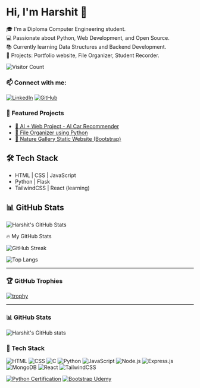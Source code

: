 # Hi, I'm Harshit 👋

🎓 I'm a Diploma Computer Engineering student.  
💻 Passionate about Python, Web Development, and Open Source.  
📚 Currently learning Data Structures and Backend Development.  
🚀 Projects: Portfolio website, File Organizer, Student Recorder.

![Visitor Count](https://komarev.com/ghpvc/?username=HarshitChavda&color=blue)

### 📫 Connect with me:
[![LinkedIn](https://img.shields.io/badge/LinkedIn-blue?style=for-the-badge&logo=linkedin)](https://linkedin.com/in/YOUR-LINK)
[![GitHub](https://img.shields.io/badge/GitHub-100000?style=for-the-badge&logo=github)](https://github.com/HarshitChavda)

### 🚀 Featured Projects
- [🧠 AI + Web Project - AI Car Recommender](https://github.com/HarshitChavda/ai-car-recommender)
- [📂 File Organizer using Python](https://github.com/HarshitChavda/python-file-organizer)
- [📸 Nature Gallery Static Website (Bootstrap)](https://github.com/HarshitChavda/nature-gallery)


## 🛠 Tech Stack
- HTML | CSS | JavaScript
- Python | Flask
- TailwindCSS | React (learning)

## 📊 GitHub Stats
![Harshit's GitHub Stats](https://github-readme-stats.vercel.app/api?username=Harshit10880&show_icons=true&theme=radical)

🔥 My GitHub Stats

![GitHub Streak](https://github-readme-streak-stats.herokuapp.com?user=Harshit10880&theme=dark&hide_border=true)

![Top Langs](https://github-readme-stats.vercel.app/api/top-langs/?username=Harshit10880&layout=compact&theme=dark)

---

### 🏆 GitHub Trophies

[![trophy](https://github-profile-trophy.vercel.app/?username=Harshit10880&theme=onedark)](https://github.com/ryo-ma/github-profile-trophy)

---

### 📊 GitHub Stats

![Harshit's GitHub stats](https://github-readme-stats.vercel.app/api?username=Harshit10880&show_icons=true&theme=dark)

### 🧰 Tech Stack

![HTML](https://img.shields.io/badge/-HTML-e34c26?style=for-the-badge&logo=html5&logoColor=fff)
![CSS](https://img.shields.io/badge/-CSS-264de4?style=for-the-badge&logo=css3&logoColor=white)
![C](https://img.shields.io/badge/-C-00599C?style=for-the-badge&logo=c&logoColor=white)
![Python](https://img.shields.io/badge/-Python-3776AB?style=for-the-badge&logo=python&logoColor=white)
![JavaScript](https://img.shields.io/badge/-JavaScript-f7df1e?style=for-the-badge&logo=javascript&logoColor=black)
![Node.js](https://img.shields.io/badge/-Node.js-339933?style=for-the-badge&logo=node.js&logoColor=white)
![Express.js](https://img.shields.io/badge/-Express.js-000000?style=for-the-badge&logo=express&logoColor=white)
![MongoDB](https://img.shields.io/badge/-MongoDB-4ea94b?style=for-the-badge&logo=mongodb&logoColor=white)
![React](https://img.shields.io/badge/-React-20232a?style=for-the-badge&logo=react&logoColor=61dafb)
![TailwindCSS](https://img.shields.io/badge/-TailwindCSS-38b2ac?style=for-the-badge&logo=tailwind-css&logoColor=white)

[![Python Certification](https://img.shields.io/badge/Python-Certificate-green)](https://your-certificate-link)
[![Bootstrap Udemy](https://img.shields.io/badge/Bootstrap-Certified-blue)](https://your-certificate-link)


